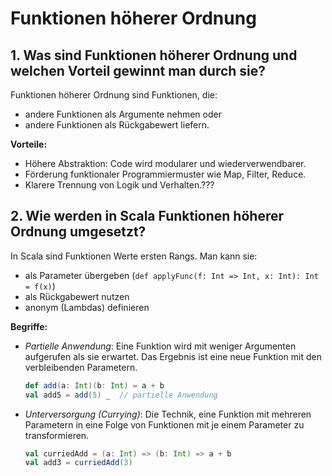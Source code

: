 # Funktionen höherer Ordnung

## 1. Was sind Funktionen höherer Ordnung und welchen Vorteil gewinnt man durch sie?

Funktionen höherer Ordnung sind Funktionen, die:

- andere Funktionen als Argumente nehmen oder
- andere Funktionen als Rückgabewert liefern.

**Vorteile:**
- Höhere Abstraktion: Code wird modularer und wiederverwendbarer.
- Förderung funktionaler Programmiermuster wie Map, Filter, Reduce.
- Klarere Trennung von Logik und Verhalten.???

## 2. Wie werden in Scala Funktionen höherer Ordnung umgesetzt?

In Scala sind Funktionen Werte ersten Rangs. Man kann sie:

- als Parameter übergeben (`def applyFunc(f: Int => Int, x: Int): Int = f(x)`)
- als Rückgabewert nutzen
- anonym (Lambdas) definieren

**Begriffe:**

- *Partielle Anwendung*: Eine Funktion wird mit weniger Argumenten aufgerufen als sie erwartet. Das Ergebnis ist eine
  neue Funktion mit den verbleibenden Parametern.
  ```scala
  def add(a: Int)(b: Int) = a + b
  val add5 = add(5) _  // partielle Anwendung
  ```
- *Unterversorgung (Currying)*: Die Technik, eine Funktion mit mehreren Parametern in eine Folge von Funktionen mit je
  einem Parameter zu transformieren.
    ```scala
  val curriedAdd = (a: Int) => (b: Int) => a + b
  val add3 = curriedAdd(3)

```
